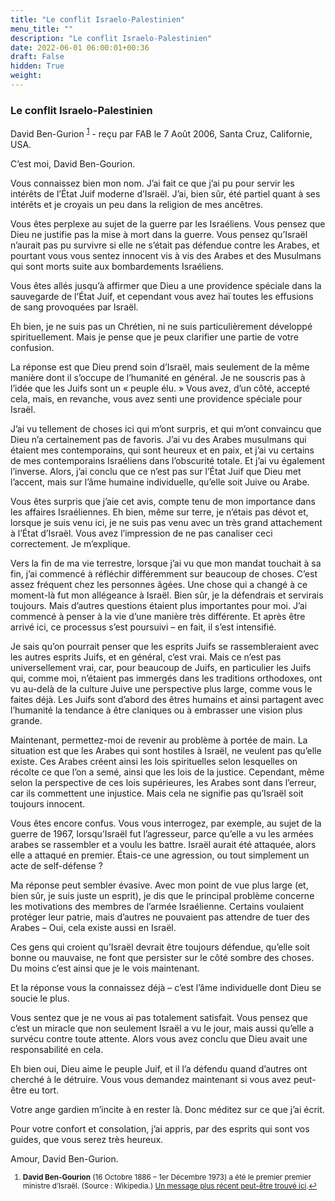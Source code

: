 ```yaml
---
title: "Le conflit Israelo-Palestinien"
menu_title: ""
description: "Le conflit Israelo-Palestinien"
date: 2022-06-01 06:00:01+00:36
draft: False
hidden: True
weight:
---
```

### Le conflit Israelo-Palestinien

David Ben-Gurion <sup id="a1">[1](#f1)</sup> - reçu par FAB le 7 Août 2006, Santa Cruz, Californie, USA.

C’est moi, David Ben-Gourion.

Vous connaissez bien mon nom. J’ai fait ce que j’ai pu pour servir les intérêts de l’État Juif moderne d’Israël. J’ai, bien sûr, été partiel quant à ses intérêts et je croyais un peu dans la religion de mes ancêtres.

Vous êtes perplexe au sujet de la guerre par les Israéliens. Vous pensez que Dieu ne justifie pas la mise à mort dans la guerre. Vous pensez qu’Israël n’aurait pas pu survivre si elle ne s’était pas défendue contre les Arabes, et pourtant vous vous sentez innocent vis à vis des Arabes et des Musulmans qui sont morts suite aux bombardements Israéliens.

Vous êtes allés jusqu’à affirmer que Dieu a une providence spéciale dans la sauvegarde de l’État Juif, et cependant vous avez haï toutes les effusions de sang provoquées par Israël.

Eh bien, je ne suis pas un Chrétien, ni ne suis particulièrement développé spirituellement. Mais je pense que je peux clarifier une partie de votre confusion.

La réponse est que Dieu prend soin d’Israël, mais seulement de la même manière dont il s’occupe de l’humanité en général. Je ne souscris pas à l’idée que les Juifs sont un « peuple élu. » Vous avez, d’un côté, accepté cela, mais, en revanche, vous avez senti une providence spéciale pour Israël.

J’ai vu tellement de choses ici qui m’ont surpris, et qui m’ont convaincu que Dieu n’a certainement pas de favoris. J’ai vu des Arabes musulmans qui étaient mes contemporains, qui sont heureux et en paix, et j’ai vu certains de mes contemporains Israéliens dans l’obscurité totale. Et j’ai vu également l’inverse. Alors, j’ai conclu que ce n’est pas sur l’État Juif que Dieu met l’accent, mais sur l’âme humaine individuelle, qu’elle soit Juive ou Arabe.

Vous êtes surpris que j’aie cet avis, compte tenu de mon importance dans les affaires Israéliennes. Eh bien, même sur terre, je n’étais pas dévot et, lorsque je suis venu ici, je ne suis pas venu avec un très grand attachement à l’État d’Israël. Vous avez l’impression de ne pas canaliser ceci correctement. Je m’explique.

Vers la fin de ma vie terrestre, lorsque j’ai vu que mon mandat touchait à sa fin, j’ai commencé à réfléchir différemment sur beaucoup de choses. C’est assez fréquent chez les personnes âgées. Une chose qui a changé à ce moment-là fut mon allégeance à Israël. Bien sûr, je la défendrais et servirais toujours. Mais d’autres questions étaient plus importantes pour moi. J’ai commencé à penser à la vie d’une manière très différente. Et après être arrivé ici, ce processus s’est poursuivi – en fait, il s’est intensifié.

Je sais qu’on pourrait penser que les esprits Juifs se rassembleraient avec les autres esprits Juifs, et en général, c’est vrai. Mais ce n’est pas universellement vrai, car, pour beaucoup de Juifs, en particulier les Juifs qui, comme moi, n’étaient pas immergés dans les traditions orthodoxes, ont vu au-delà de la culture Juive une perspective plus large, comme vous le faites déjà. Les Juifs sont d’abord des êtres humains et ainsi partagent avec l’humanité la tendance à être claniques ou à embrasser une vision plus grande.

Maintenant, permettez-moi de revenir au problème à portée de main. La situation est que les Arabes qui sont hostiles à Israël, ne veulent pas qu’elle existe. Ces Arabes créent ainsi les lois spirituelles selon lesquelles on récolte ce que l’on a semé, ainsi que les lois de la justice. Cependant, même selon la perspective de ces lois supérieures, les Arabes sont dans l’erreur, car ils commettent une injustice. Mais cela ne signifie pas qu’Israël soit toujours innocent.

Vous êtes encore confus. Vous vous interrogez, par exemple, au sujet de la guerre de 1967, lorsqu’Israël fut l’agresseur, parce qu’elle a vu les armées arabes se rassembler et a voulu les battre. Israël aurait été attaquée, alors elle a attaqué en premier. Étais-ce une agression, ou tout simplement un acte de self-défense ?

Ma réponse peut sembler évasive. Avec mon point de vue plus large (et, bien sûr, je suis juste un esprit), je dis que le principal problème concerne les motivations des membres de l’armée Israélienne. Certains voulaient protéger leur patrie, mais d’autres ne pouvaient pas attendre de tuer des Arabes – Oui, cela existe aussi en Israël.

Ces gens qui croient qu’Israël devrait être toujours défendue, qu’elle soit bonne ou mauvaise, ne font que persister sur le côté sombre des choses. Du moins c’est ainsi que je le vois maintenant.

Et la réponse vous la connaissez déjà – c’est l’âme individuelle dont Dieu se soucie le plus.

Vous sentez que je ne vous ai pas totalement satisfait. Vous pensez que c’est un miracle que non seulement Israël a vu le jour, mais aussi qu’elle a survécu contre toute attente. Alors vous avez conclu que Dieu avait une responsabilité en cela.

Eh bien oui, Dieu aime le peuple Juif, et il l’a défendu quand d’autres ont cherché à le détruire. Vous vous demandez maintenant si vous avez peut-être eu tort.

Votre ange gardien m’incite à en rester là. Donc méditez sur ce que j’ai écrit.

Pour votre confort et consolation, j’ai appris, par des esprits qui sont vos guides, que vous serez très heureux.

Amour, David Ben-Gurion.
<small>

1. <large id="f1"> **David Ben-Gourion** (16 Octobre 1886 – 1er Décembre 1973) a été le premier premier ministre d’Israël. (Source : Wikipedia.) [Un message plus récent peut-être trouvé ici](/fr-contemporary-messages/fr-contemporary-messages-by-date-order/fr-contemporary-messages-2007/fr-2007-7-20-1-fab-david-ben-gurion/).[↩](#a1)
